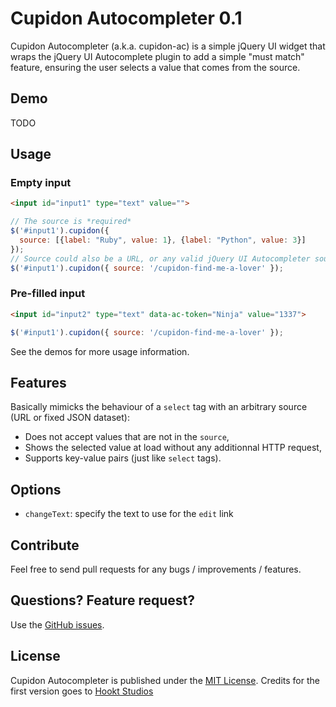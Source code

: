 # Cupidon Autocompleter 0.1
Cupidon Autocompleter (a.k.a. cupidon-ac) is a simple jQuery UI widget that wraps the jQuery UI Autocomplete plugin to add a simple "must match" feature, ensuring the user selects a value that comes from the source. 

## Demo

TODO

## Usage

### Empty input
```html
<input id="input1" type="text" value="">
```

```javascript
// The source is *required*
$('#input1').cupidon({
  source: [{label: "Ruby", value: 1}, {label: "Python", value: 3}]
});
// Source could also be a URL, or any valid jQuery UI Autocompleter source
$('#input1').cupidon({ source: '/cupidon-find-me-a-lover' });
```

### Pre-filled input
```html
<input id="input2" type="text" data-ac-token="Ninja" value="1337">
```

```javascript
$('#input1').cupidon({ source: '/cupidon-find-me-a-lover' });
```

See the demos for more usage information.

## Features

Basically mimicks the behaviour of a `select` tag with an arbitrary source
(URL or fixed JSON dataset):
* Does not accept values that are not in the `source`,
* Shows the selected value at load without any additionnal HTTP request,
* Supports key-value pairs (just like `select` tags).

## Options
* `changeText`: specify the text to use for the `edit` link

## Contribute
Feel free to send pull requests for any bugs / improvements / features.

## Questions? Feature request?
Use the [GitHub issues](https://github.com/hooktstudios/cupidon-ac/issues).

## License
Cupidon Autocompleter is published under the [MIT License](https://raw.github.com/hooktstudios/cupidon-ac/master/LICENSE). Credits for the first version goes to [Hookt Studios](http://www.hooktstudios.com)
